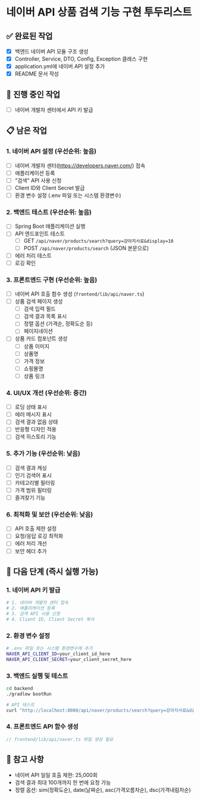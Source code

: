 # 네이버 API 상품 검색 기능 구현 투두리스트

## ✅ 완료된 작업
- [x] 백엔드 네이버 API 모듈 구조 생성
- [x] Controller, Service, DTO, Config, Exception 클래스 구현
- [x] application.yml에 네이버 API 설정 추가
- [x] README 문서 작성

## 🔄 진행 중인 작업
- [ ] 네이버 개발자 센터에서 API 키 발급

## 📋 남은 작업

### 1. 네이버 API 설정 (우선순위: 높음)
- [ ] 네이버 개발자 센터(https://developers.naver.com/) 접속
- [ ] 애플리케이션 등록
- [ ] "검색" API 사용 신청
- [ ] Client ID와 Client Secret 발급
- [ ] 환경 변수 설정 (.env 파일 또는 시스템 환경변수)

### 2. 백엔드 테스트 (우선순위: 높음)
- [ ] Spring Boot 애플리케이션 실행
- [ ] API 엔드포인트 테스트
  - [ ] GET `/api/naver/products/search?query=강아지사료&display=10`
  - [ ] POST `/api/naver/products/search` (JSON 본문으로)
- [ ] 에러 처리 테스트
- [ ] 로깅 확인

### 3. 프론트엔드 구현 (우선순위: 높음)
- [ ] 네이버 API 호출 함수 생성 (`frontend/lib/api/naver.ts`)
- [ ] 상품 검색 페이지 생성
  - [ ] 검색 입력 필드
  - [ ] 검색 결과 목록 표시
  - [ ] 정렬 옵션 (가격순, 정확도순 등)
  - [ ] 페이지네이션
- [ ] 상품 카드 컴포넌트 생성
  - [ ] 상품 이미지
  - [ ] 상품명
  - [ ] 가격 정보
  - [ ] 쇼핑몰명
  - [ ] 상품 링크

### 4. UI/UX 개선 (우선순위: 중간)
- [ ] 로딩 상태 표시
- [ ] 에러 메시지 표시
- [ ] 검색 결과 없음 상태
- [ ] 반응형 디자인 적용
- [ ] 검색 히스토리 기능

### 5. 추가 기능 (우선순위: 낮음)
- [ ] 검색 결과 캐싱
- [ ] 인기 검색어 표시
- [ ] 카테고리별 필터링
- [ ] 가격 범위 필터링
- [ ] 즐겨찾기 기능

### 6. 최적화 및 보안 (우선순위: 낮음)
- [ ] API 호출 제한 설정
- [ ] 요청/응답 로깅 최적화
- [ ] 에러 처리 개선
- [ ] 보안 헤더 추가

## 🚀 다음 단계 (즉시 실행 가능)

### 1. 네이버 API 키 발급
```bash
# 1. 네이버 개발자 센터 접속
# 2. 애플리케이션 등록
# 3. 검색 API 사용 신청
# 4. Client ID, Client Secret 복사
```

### 2. 환경 변수 설정
```bash
# .env 파일 또는 시스템 환경변수에 추가
NAVER_API_CLIENT_ID=your_client_id_here
NAVER_API_CLIENT_SECRET=your_client_secret_here
```

### 3. 백엔드 실행 및 테스트
```bash
cd backend
./gradlew bootRun

# API 테스트
curl "http://localhost:8080/api/naver/products/search?query=강아지사료&display=5"
```

### 4. 프론트엔드 API 함수 생성
```typescript
// frontend/lib/api/naver.ts 파일 생성 필요
```

## 📝 참고 사항
- 네이버 API 일일 호출 제한: 25,000회
- 검색 결과 최대 100개까지 한 번에 요청 가능
- 정렬 옵션: sim(정확도순), date(날짜순), asc(가격오름차순), dsc(가격내림차순)
